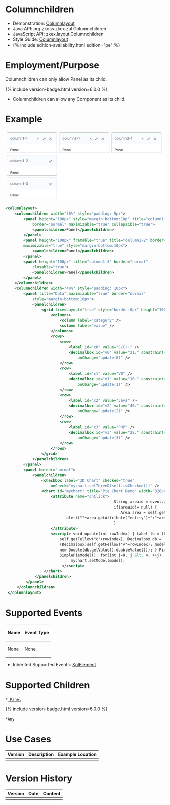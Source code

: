 

# Columnchildren

- Demonstration:
  [Columnlayout](http://www.zkoss.org/zkdemo/layout/column_layout)
- Java API: <javadoc>org.zkoss.zkex.zul.Columnchildren</javadoc>
- JavaScript API:
  <javadoc directory="jsdoc">zkex.layout.Columnchildren</javadoc>
- Style Guide: [
  Columnlayout]({{site.baseurl}}/zk_style_customization_guide/XUL_Component_Specification/Columnlayout)
- {% include edition-availability.html edition="pe" %}

# Employment/Purpose

Columnchildren can only allow Panel as its child.

{% include version-badge.html version=6.0.0 %}

- Columnchildren can allow any Component as its child.

# Example

![](/zk_component_ref/images/ZKComRef_Columnlayout_Example.png)

``` xml
<columnlayout>
    <columnchildren width="30%" style="padding: 5px">
        <panel height="100px" style="margin-bottom:10p" title="column1-1"
            border="normal" maximizable="true" collapsible="true">
            <panelchildren>Panel</panelchildren>
        </panel>
        <panel height="100px" framable="true" title="column1-2" border="normal"
        maximizable="true" style="margin-bottom:10px">
            <panelchildren>Panel</panelchildren>
        </panel>
        <panel height="100px" title="column1-3" border="normal"
            closable="true">
            <panelchildren>Panel</panelchildren>
        </panel>
    </columnchildren>
    <columnchildren width="40%" style="padding: 10px">
        <panel title="Data" maximizable="true" border="normal"
            style="margin-bottom:10px">
            <panelchildren>
                <grid fixedLayout="true" style="border:0px" height="100%">
                    <columns>
                        <column label="category" />
                        <column label="value" />
                    </columns>
                    <rows>
                        <row>
                            <label id="c0" value="C/C++" />
                            <decimalbox id="v0" value="21." constraint="no empty"
                                onChange="update(0)" />
                        </row>
                        <row>
                            <label id="c1" value="VB" />
                            <decimalbox id="v1" value="10." constraint="no empty"
                                onChange="update(1)" />
                        </row>
                        <row>
                            <label id="c2" value="Java" />
                            <decimalbox id="v2" value="40." constraint="no empty"
                                onChange="update(2)" />
                        </row>
                        <row>
                            <label id="c3" value="PHP" />
                            <decimalbox id="v3" value="28." constraint="no empty"
                                onChange="update(3)" />
                        </row>
                    </rows>
                </grid>
            </panelchildren>
        </panel>
        <panel border="normal">
            <panelchildren>
                <checkbox label="3D Chart" checked="true"
                    onCheck="mychart.setThreeD(self.isChecked())" />
                <chart id="mychart" title="Pie Chart Demo" width="320px" type="pie" threeD="true" fgAlpha="128">
                    <attribute name="onClick">
                                                String areaid = event.getArea();
                                                if(areaid!= null) {
                                                   Area area = self.getFellow(areaid);
                           alert(""+area.getAttribute("entity")+":"+area.getTooltiptext());
                                                }
                    </attribute>
                    <zscript> void update(int rowIndex) { Label lb = (Label)
                        self.getFellow("c"+rowIndex); Decimalbox db =
                        (Decimalbox)self.getFellow("v"+rowIndex); model.setValue(lb.value,
                        new Double(db.getValue().doubleValue())); } PieModel model = new
                        SimplePieModel(); for(int j=0; j &lt; 4; ++j) { update(j); }
                             mychart.setModel(model);
                         </zscript>
                 </chart>
             </panelchildren>
         </panel>
     </columnchildren>
 </columnlayout>
```

# Supported Events

<table>
<thead>
<tr class="header">
<th><center>
<p>Name</p>
</center></th>
<th><center>
<p>Event Type</p>
</center></th>
</tr>
</thead>
<tbody>
<tr class="odd">
<td><p>None</p></td>
<td><p>None</p></td>
</tr>
</tbody>
</table>

- Inherited Supported Events: [
  XulElement]({{site.baseurl}}/zk_component_ref/base_components/XulElement#Supported_Events)

# Supported Children

`*`[` Panel`]({{site.baseurl}}/zk_component_ref/Containers/Panel)

{% include version-badge.html version=6.0.0 %}

`*Any`

# Use Cases

| Version | Description | Example Location |
|---------|-------------|------------------|
|         |             |                  |

# Version History



| Version | Date | Content |
|---------|------|---------|
|         |      |         |


